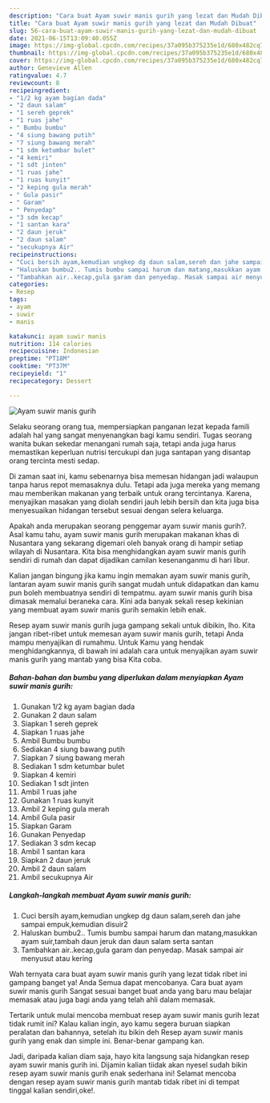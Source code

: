 ```yaml
---
description: "Cara buat Ayam suwir manis gurih yang lezat dan Mudah Dibuat"
title: "Cara buat Ayam suwir manis gurih yang lezat dan Mudah Dibuat"
slug: 56-cara-buat-ayam-suwir-manis-gurih-yang-lezat-dan-mudah-dibuat
date: 2021-06-15T13:09:40.055Z
image: https://img-global.cpcdn.com/recipes/37a095b375235e1d/680x482cq70/ayam-suwir-manis-gurih-foto-resep-utama.jpg
thumbnail: https://img-global.cpcdn.com/recipes/37a095b375235e1d/680x482cq70/ayam-suwir-manis-gurih-foto-resep-utama.jpg
cover: https://img-global.cpcdn.com/recipes/37a095b375235e1d/680x482cq70/ayam-suwir-manis-gurih-foto-resep-utama.jpg
author: Genevieve Allen
ratingvalue: 4.7
reviewcount: 8
recipeingredient:
- "1/2 kg ayam bagian dada"
- "2 daun salam"
- "1 sereh geprek"
- "1 ruas jahe"
- " Bumbu bumbu"
- "4 siung bawang putih"
- "7 siung bawang merah"
- "1 sdm ketumbar bulet"
- "4 kemiri"
- "1 sdt jinten"
- "1 ruas jahe"
- "1 ruas kunyit"
- "2 keping gula merah"
- " Gula pasir"
- " Garam"
- " Penyedap"
- "3 sdm kecap"
- "1 santan kara"
- "2 daun jeruk"
- "2 daun salam"
- "secukupnya Air"
recipeinstructions:
- "Cuci bersih ayam,kemudian ungkep dg daun salam,sereh dan jahe sampai empuk,kemudian disuir2"
- "Haluskan bumbu2.. Tumis bumbu sampai harum dan matang,masukkan ayam suir,tambah daun jeruk dan daun salam serta santan"
- "Tambahkan air..kecap,gula garam dan penyedap. Masak sampai air menyusut atau kering"
categories:
- Resep
tags:
- ayam
- suwir
- manis

katakunci: ayam suwir manis 
nutrition: 114 calories
recipecuisine: Indonesian
preptime: "PT18M"
cooktime: "PT37M"
recipeyield: "1"
recipecategory: Dessert

---
```



![Ayam suwir manis gurih](https://img-global.cpcdn.com/recipes/37a095b375235e1d/680x482cq70/ayam-suwir-manis-gurih-foto-resep-utama.jpg)

Selaku seorang orang tua, mempersiapkan panganan lezat kepada famili adalah hal yang sangat menyenangkan bagi kamu sendiri. Tugas seorang  wanita bukan sekedar menangani rumah saja, tetapi anda juga harus memastikan keperluan nutrisi tercukupi dan juga santapan yang disantap orang tercinta mesti sedap.

Di zaman  saat ini, kamu sebenarnya bisa memesan hidangan jadi walaupun tanpa harus repot memasaknya dulu. Tetapi ada juga mereka yang memang mau memberikan makanan yang terbaik untuk orang tercintanya. Karena, menyajikan masakan yang diolah sendiri jauh lebih bersih dan kita juga bisa menyesuaikan hidangan tersebut sesuai dengan selera keluarga. 



Apakah anda merupakan seorang penggemar ayam suwir manis gurih?. Asal kamu tahu, ayam suwir manis gurih merupakan makanan khas di Nusantara yang sekarang digemari oleh banyak orang di hampir setiap wilayah di Nusantara. Kita bisa menghidangkan ayam suwir manis gurih sendiri di rumah dan dapat dijadikan camilan kesenanganmu di hari libur.

Kalian jangan bingung jika kamu ingin memakan ayam suwir manis gurih, lantaran ayam suwir manis gurih sangat mudah untuk didapatkan dan kamu pun boleh membuatnya sendiri di tempatmu. ayam suwir manis gurih bisa dimasak memalui beraneka cara. Kini ada banyak sekali resep kekinian yang membuat ayam suwir manis gurih semakin lebih enak.

Resep ayam suwir manis gurih juga gampang sekali untuk dibikin, lho. Kita jangan ribet-ribet untuk memesan ayam suwir manis gurih, tetapi Anda mampu menyajikan di rumahmu. Untuk Kamu yang hendak menghidangkannya, di bawah ini adalah cara untuk menyajikan ayam suwir manis gurih yang mantab yang bisa Kita coba.

<!--inarticleads1-->

##### Bahan-bahan dan bumbu yang diperlukan dalam menyiapkan Ayam suwir manis gurih:

1. Gunakan 1/2 kg ayam bagian dada
1. Gunakan 2 daun salam
1. Siapkan 1 sereh geprek
1. Siapkan 1 ruas jahe
1. Ambil  Bumbu bumbu
1. Sediakan 4 siung bawang putih
1. Siapkan 7 siung bawang merah
1. Sediakan 1 sdm ketumbar bulet
1. Siapkan 4 kemiri
1. Sediakan 1 sdt jinten
1. Ambil 1 ruas jahe
1. Gunakan 1 ruas kunyit
1. Ambil 2 keping gula merah
1. Ambil  Gula pasir
1. Siapkan  Garam
1. Gunakan  Penyedap
1. Sediakan 3 sdm kecap
1. Ambil 1 santan kara
1. Siapkan 2 daun jeruk
1. Ambil 2 daun salam
1. Ambil secukupnya Air




<!--inarticleads2-->

##### Langkah-langkah membuat Ayam suwir manis gurih:

1. Cuci bersih ayam,kemudian ungkep dg daun salam,sereh dan jahe sampai empuk,kemudian disuir2
1. Haluskan bumbu2.. Tumis bumbu sampai harum dan matang,masukkan ayam suir,tambah daun jeruk dan daun salam serta santan
1. Tambahkan air..kecap,gula garam dan penyedap. Masak sampai air menyusut atau kering




Wah ternyata cara buat ayam suwir manis gurih yang lezat tidak ribet ini gampang banget ya! Anda Semua dapat mencobanya. Cara buat ayam suwir manis gurih Sangat sesuai banget buat anda yang baru mau belajar memasak atau juga bagi anda yang telah ahli dalam memasak.

Tertarik untuk mulai mencoba membuat resep ayam suwir manis gurih lezat tidak rumit ini? Kalau kalian ingin, ayo kamu segera buruan siapkan peralatan dan bahannya, setelah itu bikin deh Resep ayam suwir manis gurih yang enak dan simple ini. Benar-benar gampang kan. 

Jadi, daripada kalian diam saja, hayo kita langsung saja hidangkan resep ayam suwir manis gurih ini. Dijamin kalian tiidak akan nyesel sudah bikin resep ayam suwir manis gurih enak sederhana ini! Selamat mencoba dengan resep ayam suwir manis gurih mantab tidak ribet ini di tempat tinggal kalian sendiri,oke!.

